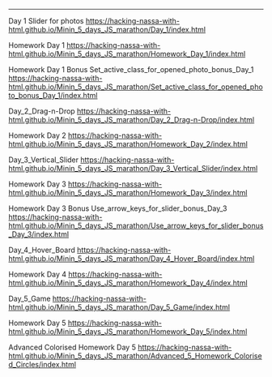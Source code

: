 ---
Day 1 Slider for photos
https://hacking-nassa-with-html.github.io/Minin_5_days_JS_marathon/Day_1/index.html

Homework Day 1
https://hacking-nassa-with-html.github.io/Minin_5_days_JS_marathon/Homework_Day_1/index.html

Homework Day 1 Bonus
Set_active_class_for_opened_photo_bonus_Day_1
https://hacking-nassa-with-html.github.io/Minin_5_days_JS_marathon/Set_active_class_for_opened_photo_bonus_Day_1/index.html

Day_2_Drag-n-Drop
https://hacking-nassa-with-html.github.io/Minin_5_days_JS_marathon/Day_2_Drag-n-Drop/index.html

Homework Day 2
https://hacking-nassa-with-html.github.io/Minin_5_days_JS_marathon/Homework_Day_2/index.html

Day_3_Vertical_Slider
https://hacking-nassa-with-html.github.io/Minin_5_days_JS_marathon/Day_3_Vertical_Slider/index.html

Homework Day 3
https://hacking-nassa-with-html.github.io/Minin_5_days_JS_marathon/Homework_Day_3/index.html

Homework Day 3 Bonus
Use_arrow_keys_for_slider_bonus_Day_3
https://hacking-nassa-with-html.github.io/Minin_5_days_JS_marathon/Use_arrow_keys_for_slider_bonus_Day_3/index.html

Day_4_Hover_Board
https://hacking-nassa-with-html.github.io/Minin_5_days_JS_marathon/Day_4_Hover_Board/index.html

Homework Day 4
https://hacking-nassa-with-html.github.io/Minin_5_days_JS_marathon/Homework_Day_4/index.html

Day_5_Game
https://hacking-nassa-with-html.github.io/Minin_5_days_JS_marathon/Day_5_Game/index.html

Homework Day 5
https://hacking-nassa-with-html.github.io/Minin_5_days_JS_marathon/Homework_Day_5/index.html

Advanced Colorised Homework Day 5
https://hacking-nassa-with-html.github.io/Minin_5_days_JS_marathon/Advanced_5_Homework_Colorised_Circles/index.html
